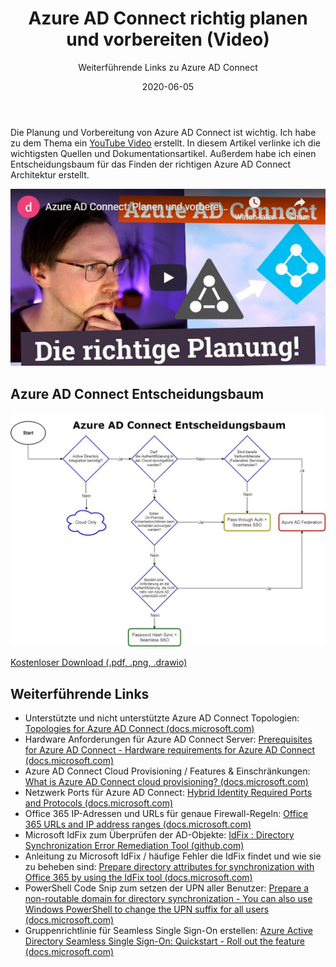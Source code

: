 ﻿---
aliases:
    - azure-ad-connect-video
slug: Azure-AD-Connect-Video
title: "Azure AD Connect richtig planen und vorbereiten (Video)"
subtitle: Weiterführende Links zu Azure AD Connect
date: 2020-06-05
contenttags:
    [
        azuread,
        activedirectory,
        azureadconnect,
        microsoft365,
        office365,
        hybrid,
        hybrididentity
    ]
---

Die Planung und Vorbereitung von Azure AD Connect ist wichtig. Ich habe zu dem Thema ein [YouTube Video](https://www.youtube.com/watch?v=_feF0VPL2Ps) erstellt. In diesem Artikel verlinke ich die wichtigsten Quellen und Dokumentationsartikel. Außerdem habe ich einen Entscheidungsbaum für das Finden der richtigen Azure AD Connect Architektur erstellt.

[![Azure AD Connect: Planen und vorbereiten (YouTube)](/images/2020/2020-06-06_AzureADConnect-YT-Thumbnail.png "Azure AD Connect: Planen und vorbereiten (YouTube)")](https://www.youtube.com/watch?v=_feF0VPL2Ps)

## Azure AD Connect Entscheidungsbaum

[![Azure AD Connect Entscheidungsbaum (kostenloser Download)](/images/2020/2020-06-05_Azure_AD_Connect_Entscheidungsbaum.jpg "Azure AD Connect Entscheidungsbaum (kostenloser Download)")](https://data.diecknet.de/dl/2020-06-05/Azure_AD_Connect_Entscheidungsbaum.zip)

[Kostenloser Download (.pdf, .png, .drawio)](https://data.diecknet.de/dl/2020-06-05/Azure_AD_Connect_Entscheidungsbaum.zip)

## Weiterführende Links

-   Unterstützte und nicht unterstützte Azure AD Connect Topologien: [Topologies for Azure AD Connect (docs.microsoft.com)](https://docs.microsoft.com/en-us/azure/active-directory/hybrid/plan-connect-topologies)
-   Hardware Anforderungen für Azure AD Connect Server: [Prerequisites for Azure AD Connect - Hardware requirements for Azure AD Connect (docs.microsoft.com)](https://docs.microsoft.com/en-us/azure/active-directory/hybrid/how-to-connect-install-prerequisites#hardware-requirements-for-azure-ad-connect)
-   Azure AD Connect Cloud Provisioning / Features & Einschränkungen: [What is Azure AD Connect cloud provisioning? (docs.microsoft.com)](https://docs.microsoft.com/en-us/azure/active-directory/cloud-provisioning/what-is-cloud-provisioning)
-   Netzwerk Ports für Azure AD Connect: [Hybrid Identity Required Ports and Protocols (docs.microsoft.com)](https://docs.microsoft.com/en-us/azure/active-directory/hybrid/reference-connect-ports)
-   Office 365 IP-Adressen und URLs für genaue Firewall-Regeln: [Office 365 URLs and IP address ranges (docs.microsoft.com)](https://docs.microsoft.com/en-us/office365/enterprise/urls-and-ip-address-ranges)
-   Microsoft IdFix zum Überprüfen der AD-Objekte: [IdFix : Directory Synchronization Error Remediation Tool (github.com)](https://github.com/microsoft/idfix)
-   Anleitung zu Microsoft IdFix / häufige Fehler die IdFix findet und wie sie zu beheben sind: [Prepare directory attributes for synchronization with Office 365 by using the IdFix tool (docs.microsoft.com)](https://docs.microsoft.com/en-us/office365/enterprise/prepare-directory-attributes-for-synch-with-idfix)
-   PowerShell Code Snip zum setzen der UPN aller Benutzer: [Prepare a non-routable domain for directory synchronization - You can also use Windows PowerShell to change the UPN suffix for all users (docs.microsoft.com)](https://docs.microsoft.com/en-us/office365/enterprise/prepare-a-non-routable-domain-for-directory-synchronization#you-can-also-use-windows-powershell-to-change-the-upn-suffix-for-all-users)
-   Gruppenrichtlinie für Seamless Single Sign-On erstellen: [Azure Active Directory Seamless Single Sign-On: Quickstart - Roll out the feature (docs.microsoft.com)](https://docs.microsoft.com/en-us/azure/active-directory/hybrid/how-to-connect-sso-quick-start#step-3-roll-out-the-feature)
